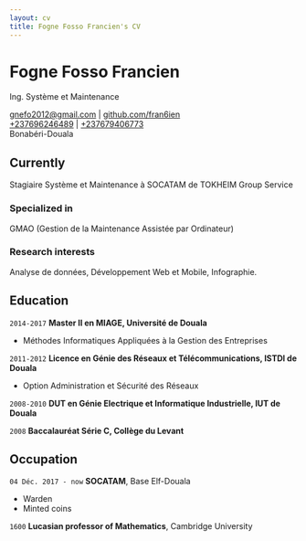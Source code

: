 ```yaml
---
layout: cv
title: Fogne Fosso Francien's CV
---
```

# Fogne Fosso Francien
Ing. Système et Maintenance

<div id="webaddress">
  <a href="mailto:gnefo2012@gmail.com">gnefo2012@gmail.com</a> | <a href="https://github.com/fran6ien">github.com/fran6ien</a> </br>
<a href="tel:+237696246489">+237696246489</a> | <a href="tel:+237679406773">+237679406773</a> </br>
Bonabéri-Douala
</div>


## Currently

Stagiaire Système et Maintenance à SOCATAM de TOKHEIM Group Service

### Specialized in

GMAO (Gestion de la Maintenance Assistée par Ordinateur)


### Research interests

Analyse de données, Développement Web et Mobile, Infographie.


## Education

`2014-2017`
__Master II en MIAGE, Université de Douala__

- Méthodes Informatiques Appliquées à la Gestion des Entreprises

`2011-2012`
__Licence en Génie des Réseaux et Télécommunications, ISTDI de Douala__

- Option Administration et Sécurité des Réseaux

`2008-2010`
__DUT en Génie Electrique et Informatique Industrielle, IUT de Douala__

`2008`
__Baccalauréat Série C, Collège du Levant__



## Occupation

`04 Déc. 2017 - now`
__SOCATAM__, Base Elf-Douala

- Warden
- Minted coins

`1600`
__Lucasian professor of Mathematics__, Cambridge University



<!-- ### Footer

Last updated: May 2018 -->


